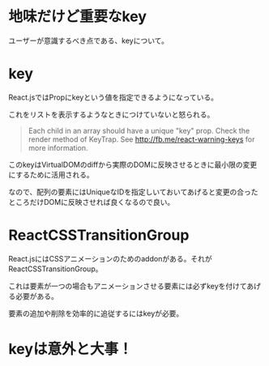 # 地味だけど重要なkey

ユーザーが意識するべき点である、keyについて。

# key

React.jsではPropにkeyという値を指定できるようになっている。

これをリストを表示するようなときにつけていないと怒られる。

> Each child in an array should have a unique "key" prop. Check the render method of KeyTrap. See http://fb.me/react-warning-keys for more information.

このkeyはVirtualDOMのdiffから実際のDOMに反映させるときに最小限の変更にするために活用される。

なので、配列の要素にはUniqueなIDを指定しいておいてあげると変更の合ったところだけDOMに反映させれば良くなるので良い。

# ReactCSSTransitionGroup

React.jsにはCSSアニメーションのためのaddonがある。それがReactCSSTransitionGroup。

これは要素が一つの場合もアニメーションさせる要素には必ずkeyを付けてあげる必要がある。

要素の追加や削除を効率的に追従するにはkeyが必要。

# keyは意外と大事！